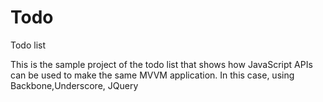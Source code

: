 # Todo
Todo list 

This is the sample project of the todo list that shows how JavaScript APIs can be used to make the same MVVM application.
In this case, using Backbone,Underscore, JQuery
